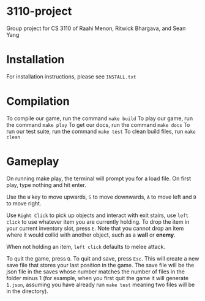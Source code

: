 # 3110-project

Group project for CS 3110 of Raahi Menon, Ritwick Bhargava, and Sean Yang

# Installation
For installation instructions, please see `INSTALL.txt`

# Compilation
To compile our game, run the command `make build`
To play our game, run the command `make play`
To get our docs, run the command `make docs`
To run our test suite, run the command `make test`
To clean build files, run `make clean`

# Gameplay
On running make play, the terminal will prompt you for a load file. On first
play, type nothing and hit enter. 

Use the `W` key to move upwards, `S` to move downwards, `A` to move left and 
`D` to move right. 

Use `Right Click` to pick up objects and interact with exit stairs, use 
`left click` to use whatever item you are currently holding. To drop the item
in your current inventory slot, press `E`. Note that you cannot drop an item
where it would collid with another object, such as a **wall** or **enemy**.

When not holding an item, `left click` defaults to melee attack.

To quit the game, press `Q`. To quit and save, press `Esc`. 
This will create a new save file that stores your
last position in the game. The save file will be the json file in the saves 
whose number matches the number of files in the folder minus 1 (for example, 
when you first quit the game it will generate `1.json`, assuming you have already
run `make test` meaning two files will be in the directory). 